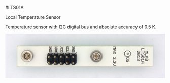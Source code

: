 <!--- AUTOgen ---> <!--- Please remove this line after manually editing --->
<!--- Created:2017-01-02T14:38:45.861208: ---> 
<!--- Author:Mlab: ---> 
<!--- AuthorEmail:email@mlab.cz: ---> 
<!--- Tags:None: ---> 
<!--- Ust:None: ---> 
<!--- Name:LTS01A: --->
#LTS01A 
<!--- LongName --->
Local Temperature Sensor
<!--- ELongName ---> 

<!--- Lead --->
Temperature sensor with I2C digital bus and absolute accuracy of 0.5 K.
<!--- ELead ---> 

![LeadImg](DOC/SRC/img//LTS01A_Top_Big.jpg) 


​
​
<!--- Description --->
<!--- EDescription --->
<!--- Content --->
<!--- EContent --->
            